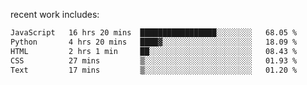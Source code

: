 
<!--<img width="1415" height="100" alt="blu" src="https://github.com/rdsilva01/rdsilva01/assets/101207588/deb060e5-d035-4f09-b511-e3f50605b207">-->

<!-- \> Enthusiastic about developing and building solutions <br>
\> Computer Science and Engineering @ UBI -->

<!-- <a href="https://www.rodrigosilva.live/">personal website</a> 🏁 -->

<!-- ![](https://komarev.com/ghpvc/?username=rdsilva01) -->

recent work includes:
<!--START_SECTION:waka-->

```txt
JavaScript   16 hrs 20 mins  █████████████████░░░░░░░░   68.05 %
Python       4 hrs 20 mins   ████▓░░░░░░░░░░░░░░░░░░░░   18.09 %
HTML         2 hrs 1 min     ██░░░░░░░░░░░░░░░░░░░░░░░   08.43 %
CSS          27 mins         ▒░░░░░░░░░░░░░░░░░░░░░░░░   01.93 %
Text         17 mins         ▒░░░░░░░░░░░░░░░░░░░░░░░░   01.20 %
```

<!--END_SECTION:waka-->

